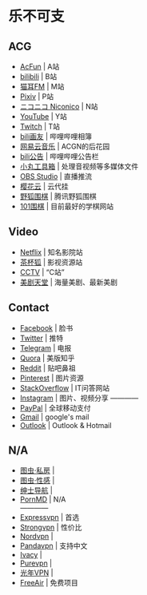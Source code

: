 # 乐不可支

## ACG

- [AcFun](https://www.acfun.cn/) | A站
- [bilibili](https://www.bilibili.com/) | B站
- [猫耳FM](https://www.missevan.com/) | M站
- [Pixiv](https://www.pixiv.net/) | P站
- [ニコニコ Niconico](https://www.nicovideo.jp/) | N站
- [YouTube](https://www.youtube.com/) | Y站
- [Twitch](https://www.twitch.tv/) | T站
- [bili画友](https://h.bilibili.com/) | 哔哩哔哩相簿
- [网易云音乐](https://music.163.com/) | ACGN的后花园
- [bili公告](https://link.bilibili.com/p/eden/news#/) | 哔哩哔哩公告栏
- [小丸工具箱](https://maruko.appinn.me/) | 处理音视频等多媒体文件
- [OBS Studio](https://obsproject.com/) | 直播推流
- [樱花云](https://yqgo.top/) | 云代挂
- [野狐围棋](https://www.foxwq.com/) | 腾讯野狐围棋
- [101围棋](https://www.101weiqi.com/) | 目前最好的学棋网站

## Video

- [Netflix](https://www.netflix.com/) | 知名影院站
- [茶杯狐](https://www.cupfox.com/) | 影视资源站
- [CCTV](https://www.cctv.com/) | “C站”
- [美剧天堂](https://www.meijutt.tv/) | 海量美剧、最新美剧

## Contact

- [Facebook](https://www.facebook.com/) | 脸书
- [Twitter](https://twitter.com/) | 推特
- [Telegram](https://telegram.org/) | 电报
- [Quora](https://www.quora.com/) | 美版知乎
- [Reddit](https://www.reddit.com/) | 贴吧鼻祖
- [Pinterest](https://www.pinterest.com/) | 图片资源
- [StackOverflow](https://stackoverflow.com/) | IT问答网站
- [Instagram](https://www.instagram.com/) | 图片、视频分享
————  
- [PayPal](https://www.paypal.com/hk/home) | 全球移动支付
- [Gmail](https://mail.google.com/) | google's mail
- [Outlook](https://outlook.live.com/) | Outlook & Hotmail

## N/A

- [图虫·私房](https://tuchong.com/tags/%E7%A7%81%E6%88%BF/) | 
- [图虫·性感](https://tuchong.com/tags/%E6%80%A7%E6%84%9F/) | 
- [绅士导航](https://www.gal123.com/) | 
- [PornMD](https://pornmd.com/) | N/A  
————  
- [Expressvpn](https://www.expressvpn.com/) | 首选
- [Strongvpn](https://strongvpn.com/) | 性价比
- [Nordvpn](https://nordvpn.com/) | 
- [Pandavpn](https://pandavpnpro.com/) | 支持中文
- [Ivacy](https://www.ivacy.com/) | 
- [Purevpn](https://www.purevpn.com) | 
- [光年VPN](https://lightyearapp.live/) | 
- [FreeAir](http://tr1.freeair888.club/) | 免费项目
